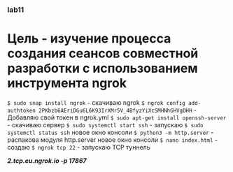 ### lab11
# Цель - изучение процесса создания сеансов совместной разработки с использованием инструмента ngrok

```$ sudo snap install ngrok``` - скачиваю ngrok
```$ ngrok config add-authtoken 2PKbzb6AEriDGu6L6K93IrXMr5V_4BfyzYiXcSMHNhGHVgDHH``` - Добавляю свой токен в ngrok.yml
```$ sudo apt-get install openssh-server``` - скачиваю сервер 
```$ sudo systemctl start ssh``` - запускаю
```$ sudo systemctl status ssh``` 
новое окно консоли
```$ python3 -m http.server``` - распакова модуля http.server 
новое окно консоли
```$ nano index.html``` - создаю
```$ ngrok tcp 22``` - запускаю TCP туннель

***2.tcp.eu.ngrok.io -p 17867*** 
